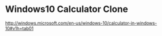 # Windows10 Calculator Clone


http://windows.microsoft.com/en-us/windows-10/calculator-in-windows-10#v1h=tab01